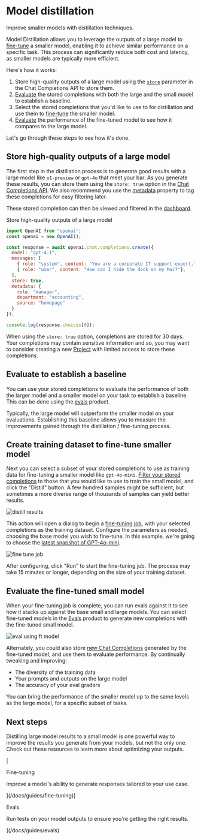 Model distillation
==================

Improve smaller models with distillation techniques.

Model Distillation allows you to leverage the outputs of a large model to [fine-tune](/docs/guides/fine-tuning) a smaller model, enabling it to achieve similar performance on a specific task. This process can significantly reduce both cost and latency, as smaller models are typically more efficient.

Here's how it works:

1.  Store high-quality outputs of a large model using the [`store`](/docs/api-reference/chat/create#chat-create-store) parameter in the Chat Completions API to store them.
2.  [Evaluate](/docs/guides/evals) the stored completions with both the large and the small model to establish a baseline.
3.  Select the stored completions that you'd like to use to for distillation and use them to [fine-tune](/docs/guides/fine-tuning) the smaller model.
4.  [Evaluate](/docs/guides/evals) the performance of the fine-tuned model to see how it compares to the large model.

Let's go through these steps to see how it's done.

Store high-quality outputs of a large model
-------------------------------------------

The first step in the distillation process is to generate good results with a large model like `o1-preview` or `gpt-4o` that meet your bar. As you generate these results, you can store them using the `store: true` option in the [Chat Completions API](/docs/api-reference/chat/create#chat-create-store). We also recommend you use the [metadata](/docs/api-reference/chat/create#chat-create-metadata) property to tag these completions for easy filtering later.

These stored completion can then be viewed and filtered in the [dashboard](/chat-completions).

Store high-quality outputs of a large model

```javascript
import OpenAI from "openai";
const openai = new OpenAI();

const response = await openai.chat.completions.create({
  model: "gpt-4.1",
  messages: [
    { role: "system", content: "You are a corporate IT support expert." },
    { role: "user", content: "How can I hide the dock on my Mac?"},
  ],
  store: true,
  metadata: {
    role: "manager",
    department: "accounting",
    source: "homepage"
  }
});

console.log(response.choices[0]);
```

When using the `store: true` option, completions are stored for 30 days. Your completions may contain sensitive information and so, you may want to consider creating a new [Project](https://help.openai.com/en/articles/9186755-managing-your-work-in-the-api-platform-with-projects) with limited access to store these completions.

Evaluate to establish a baseline
--------------------------------

You can use your stored completions to evaluate the performance of both the larger model and a smaller model on your task to establish a baseline. This can be done using the [evals](/docs/guides/evals) product.

Typically, the large model will outperform the smaller model on your evaluations. Establishing this baseline allows you to measure the improvements gained through the distillation / fine-tuning process.

Create training dataset to fine-tune smaller model
--------------------------------------------------

Next you can select a subset of your stored completions to use as training data for fine-tuning a smaller model like `gpt-4o-mini`. [Filter your stored completions](/chat-completions) to those that you would like to use to train the small model, and click the "Distill" button. A few hundred samples might be sufficient, but sometimes a more diverse range of thousands of samples can yield better results.

![distill results](https://openaidevs.retool.com/api/file/7c0009a4-e9f9-4b66-af50-c4e58e0d267d)

This action will open a dialog to begin a [fine-tuning job](/docs/guides/fine-tuning), with your selected completions as the training dataset. Configure the parameters as needed, choosing the base model you wish to fine-tune. In this example, we're going to choose the [latest snapshot of GPT-4o-mini](/docs/models#gpt-4o-mini).

![fine tune job](https://openaidevs.retool.com/api/file/ab8d0ccf-df5d-4099-80e1-2f257d82a92f)

After configuring, click "Run" to start the fine-tuning job. The process may take 15 minutes or longer, depending on the size of your training dataset.

Evaluate the fine-tuned small model
-----------------------------------

When your fine-tuning job is complete, you can run evals against it to see how it stacks up against the base small and large models. You can select fine-tuned models in the [Evals](/evaluations) product to generate new completions with the fine-tuned small model.

![eval using ft model](https://openaidevs.retool.com/api/file/8fcfdb03-1385-47d8-81d6-735af29594cc)

Alternately, you could also store [new Chat Completions](\(/docs/guides/distillation#send-fine-tuned\)) generated by the fine-tuned model, and use them to evaluate performance. By continually tweaking and improving:

*   The diversity of the training data
*   Your prompts and outputs on the large model
*   The accuracy of your eval graders

You can bring the performance of the smaller model up to the same levels as the large model, for a specific subset of tasks.

Next steps
----------

Distilling large model results to a small model is one powerful way to improve the results you generate from your models, but not the only one. Check out these resources to learn more about optimizing your outputs.

[

Fine-tuning

Improve a model's ability to generate responses tailored to your use case.

](/docs/guides/fine-tuning)[

Evals

Run tests on your model outputs to ensure you're getting the right results.

](/docs/guides/evals)
